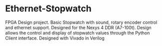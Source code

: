 # Ethernet-Stopwatch
FPGA Design project. Basic Stopwatch with sound, rotary encoder control and ethernet support. Designed for the Nexys 4 DDR (A7-100t). Design allows the control and display of stopwatch values through the Python Client interface. Designed with Vivado in Verilog
